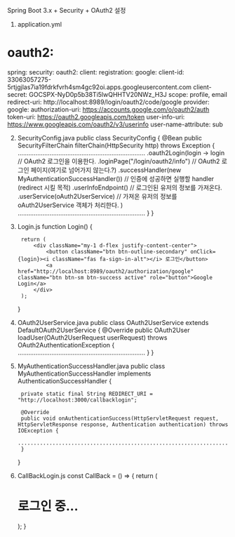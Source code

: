 Spring Boot 3.x + Security + OAuth2 설정

1. application.yml

# oauth2:
spring:
  security:
    oauth2:
      client:
        registration:
            google:
                client-id: 33063057275-5rtjgjlas7ia19fdrkfvrh4sm4gc92oi.apps.googleusercontent.com
                client-secret: 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
                scope: profile, email
                redirect-uri: http://localhost:8989/login/oauth2/code/google
        provider:
            google:
                authorization-uri: https://accounts.google.com/o/oauth2/auth
                token-uri: https://oauth2.googleapis.com/token
                user-info-uri: https://www.googleapis.com/oauth2/v3/userinfo
                user-name-attribute: sub

2. SecurityConfig.java
   public class SecurityConfig {
        @Bean
        public SecurityFilterChain filterChain(HttpSecurity http) throws Exception {
            ........................................................................
            .oauth2Login(login -> login                                 // OAuth2 로그인을 이용한다.
                .loginPage("/login/oauth2/info")                        // OAuth2 로그인 페이지(여기로 넘어가지 않는다.?)
                .successHandler(new MyAuthenticationSuccessHandler())   // 인증에 성공하면 실행할 handler (redirect 시킬 목적)
                .userInfoEndpoint()                                     // 로그인된 유저의 정보를 가져온다.
                .userService(oAuth2UserService)                         // 가져온 유저의 정보를 oAuth2UserService 객체가 처리한다.
                )
            ........................................................................
        }
   }

3. Login.js
   function Login() {

        return (
            <div className="my-1 d-flex justify-content-center">
				<button className="btn btn-outline-secondary" onClick={login}><i className="fas fa-sign-in-alt"></i> 로그인</button>
				<a href="http://localhost:8989/oauth2/authorization/google" className="btn btn-sm btn-success active" role="button">Google Login</a>
			</div>
        );
   }

4. OAuth2UserService.java
   public class OAuth2UserService extends DefaultOAuth2UserService {
        @Override
        public OAuth2User loadUser(OAuth2UserRequest userRequest) throws OAuth2AuthenticationException {
            ........................................................................
        }
    }

5. MyAuthenticationSuccessHandler.java
   public class MyAuthenticationSuccessHandler implements AuthenticationSuccessHandler {
        
        private static final String REDIRECT_URI = "http://localhost:3000/callbacklogin";

        @Override
        public void onAuthenticationSuccess(HttpServletRequest request, HttpServletResponse response, Authentication authentication) throws IOException {
            ........................................................................
        }
   }

6. CallBackLogin.js
    const CallBack = () => {
        return (
            <div>
                <h1>로그인 중...</h1>
            </div>
        );
    }